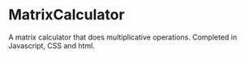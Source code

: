 # MatrixCalculator
A matrix calculator that does multiplicative operations.
Completed in Javascript, CSS and html.

